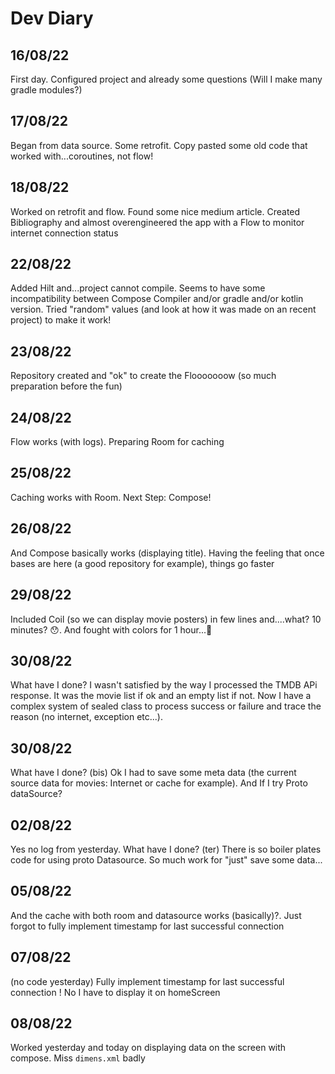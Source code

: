 # Dev Diary

## 16/08/22
First day. Configured project and already some questions (Will I make many gradle modules?)

## 17/08/22
Began from data source. Some retrofit. Copy pasted some old code that worked with...coroutines, not flow!

## 18/08/22
Worked on retrofit and flow. Found some nice medium article. Created Bibliography and almost overengineered the app with a Flow to monitor internet connection status

## 22/08/22
Added Hilt and...project cannot compile. Seems to have some incompatibility between Compose Compiler and/or gradle and/or kotlin version. Tried "random" values (and look at how it was made on an recent project) to make it work!

## 23/08/22
Repository created and "ok" to create the Flooooooow (so much preparation before the fun)

## 24/08/22
Flow works (with logs). Preparing Room for caching

## 25/08/22
Caching works with Room. Next Step: Compose!

## 26/08/22
And Compose basically works (displaying title). Having the feeling that once bases are here (a good repository for example), things go faster

## 29/08/22
Included Coil (so we can display movie posters) in few lines and....what? 10 minutes? 😯. And fought with colors for 1 hour...🤷

## 30/08/22
What have I done? I wasn't satisfied by the way I processed the TMDB APi response. It was the movie list if ok and an empty list if not. Now I have a complex system of sealed class to  process success or failure and trace the reason (no internet, exception etc...).

## 30/08/22
What have I done? (bis) Ok I had to save some meta data (the current source data for movies: Internet or cache for example). And If I try Proto dataSource?

## 02/08/22
Yes no log from yesterday. What have I done? (ter) There is so boiler plates code for using proto Datasource. So much work for "just" save some data...

## 05/08/22
And the cache with both room and datasource works (basically)?. Just forgot to fully implement timestamp for last successful connection  

## 07/08/22
(no code yesterday) Fully implement timestamp for last successful connection ! No I have to display it on homeScreen   

## 08/08/22
Worked yesterday and today on displaying data on the screen with compose. Miss `dimens.xml` badly
